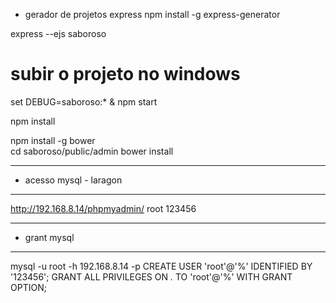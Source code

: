 
- gerador de projetos express
npm install -g express-generator

express --ejs saboroso


# subir o projeto no windows
set DEBUG=saboroso:* & npm start


npm install

npm install -g bower  
cd saboroso/public/admin 
bower install


------------------------------------------
- acesso mysql - laragon
------------------------------------------
http://192.168.8.14/phpmyadmin/
root
123456

  --- ---------------------------------------------------
  - grant mysql
  --- ---------------------------------------------------
 mysql -u root -h 192.168.8.14 -p 
 CREATE USER 'root'@'%' IDENTIFIED BY '123456';
 GRANT ALL PRIVILEGES ON *.* TO 'root'@'%' WITH GRANT OPTION;
